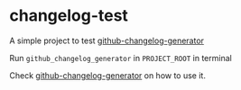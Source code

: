 # changelog-test
A simple project to test [github-changelog-generator][1]

Run `github_changelog_generator` in `PROJECT_ROOT` in terminal

Check [github-changelog-generator][1] on how to use it.

[1]: https://github.com/skywinder/github-changelog-generator
